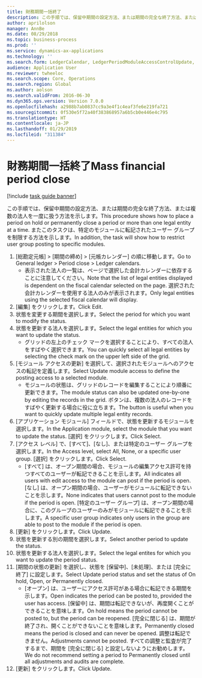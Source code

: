 ```yaml
---
title: 財務期間一括終了
description: この手順では、保留中期間の設定方法、または期間の完全な終了方法、または複数の法人を一度に扱う方法を示します。
author: aprilolson
manager: AnnBe
ms.date: 08/29/2018
ms.topic: business-process
ms.prod: ''
ms.service: dynamics-ax-applications
ms.technology: ''
ms.search.form: LedgerCalendar, LedgerPeriodModuleAccessControlUpdate, SysLookupPicklist, LedgerFiscalCalendarPeriodStatus
audience: Application User
ms.reviewer: twheeloc
ms.search.scope: Core, Operations
ms.search.region: Global
ms.author: aolson
ms.search.validFrom: 2016-06-30
ms.dyn365.ops.version: Version 7.0.0
ms.openlocfilehash: a2988b7ab0837cc9a3e4f1c4eaf3fe6e219fa721
ms.sourcegitcommit: 0f530e5f72a40f383868957a6b5cb0e446e4c795
ms.translationtype: HT
ms.contentlocale: ja-JP
ms.lasthandoff: 01/29/2019
ms.locfileid: "311384"
---
```

# <a name="mass-financial-period-close"></a><span data-ttu-id="9f60e-103">財務期間一括終了</span><span class="sxs-lookup"><span data-stu-id="9f60e-103">Mass financial period close</span></span>

[!include [task guide banner](../../includes/task-guide-banner.md)]

<span data-ttu-id="9f60e-104">この手順では、保留中期間の設定方法、または期間の完全な終了方法、または複数の法人を一度に扱う方法を示します。</span><span class="sxs-lookup"><span data-stu-id="9f60e-104">This procedure shows how to place a period on hold or permanently close a period or more than one legal entity at a time.</span></span> <span data-ttu-id="9f60e-105">またこのタスクは、特定のモジュールに転記されたユーザー グループを制限する方法を示します。</span><span class="sxs-lookup"><span data-stu-id="9f60e-105">In addition, the task will show how to restrict user group posting to specific modules.</span></span>

1. <span data-ttu-id="9f60e-106">[総勘定元帳] > [期間の締め] > [元帳カレンダー] の順に移動します。</span><span class="sxs-lookup"><span data-stu-id="9f60e-106">Go to General ledger > Period close > Ledger calendars.</span></span>
    * <span data-ttu-id="9f60e-107">表示された法人の一覧は、ページで選択した会計カレンダーに依存することに注意してください。</span><span class="sxs-lookup"><span data-stu-id="9f60e-107">Note that the list of legal entities displayed is dependent on the fiscal calendar selected on the page.</span></span> <span data-ttu-id="9f60e-108">選択された会計カレンダーを使用する法人のみが表示されます。</span><span class="sxs-lookup"><span data-stu-id="9f60e-108">Only legal entities using the selected fiscal calendar will display.</span></span>  
2. <span data-ttu-id="9f60e-109">[編集] をクリックします。</span><span class="sxs-lookup"><span data-stu-id="9f60e-109">Click Edit.</span></span>
3. <span data-ttu-id="9f60e-110">状態を変更する期間を選択します。</span><span class="sxs-lookup"><span data-stu-id="9f60e-110">Select the period for which you want to modify the status.</span></span>
4. <span data-ttu-id="9f60e-111">状態を更新する法人を選択します。</span><span class="sxs-lookup"><span data-stu-id="9f60e-111">Select the legal entities for which you want to update the status.</span></span>
    * <span data-ttu-id="9f60e-112">グリッドの左上のチェック マークを選択することにより、すべての法人をすばやく選択できます。</span><span class="sxs-lookup"><span data-stu-id="9f60e-112">You can quickly select all legal entities  by selecting the check mark on the upper left side of the grid.</span></span>  
5. <span data-ttu-id="9f60e-113">[モジュール アクセスの更新] を選択して、選択されたモジュールへのアクセスの転記を定義します。</span><span class="sxs-lookup"><span data-stu-id="9f60e-113">Select Update module access to define the posting access to a selected module.</span></span>
    * <span data-ttu-id="9f60e-114">モジュールの状態は、グリッドのレコードを編集することにより順番に更新できます。</span><span class="sxs-lookup"><span data-stu-id="9f60e-114">The module status can also be updated one-by-one by editing the records in the grid.</span></span> <span data-ttu-id="9f60e-115">ボタンは、複数の法人のレコードをすばやく更新する場合に役に立ちます。</span><span class="sxs-lookup"><span data-stu-id="9f60e-115">The button is useful when you want to quickly update multiple legal entity records.</span></span>  
6. <span data-ttu-id="9f60e-116">[アプリケーション モジュール] フィールドで、状態を更新するモジュールを選択します。</span><span class="sxs-lookup"><span data-stu-id="9f60e-116">In the Application module, select the module that you want to update the status.</span></span> <span data-ttu-id="9f60e-117">[選択] をクリックします。</span><span class="sxs-lookup"><span data-stu-id="9f60e-117">Click Select.</span></span>
7. <span data-ttu-id="9f60e-118">[アクセス レベル] で、[すべて]、[なし]、または特定のユーザー グループを選択します。</span><span class="sxs-lookup"><span data-stu-id="9f60e-118">In the Access level, select All, None, or a specific user group.</span></span> <span data-ttu-id="9f60e-119">[選択] をクリックします。</span><span class="sxs-lookup"><span data-stu-id="9f60e-119">Click Select.</span></span>
    * <span data-ttu-id="9f60e-120">[すべて] は、オープン期間の場合、モジュールの編集アクセス許可を持つすべてのユーザーが転記できることを示します。</span><span class="sxs-lookup"><span data-stu-id="9f60e-120">All indicates all users with edit access to the module can post if the period is open.</span></span> <span data-ttu-id="9f60e-121">[なし] は、オープン期間の場合、ユーザーがモジュールに転記できないことを示します。</span><span class="sxs-lookup"><span data-stu-id="9f60e-121">None indicates that users cannot post to the module if the period is open.</span></span> <span data-ttu-id="9f60e-122">[特定のユーザー グループ] は、オープン期間の場合に、このグループのユーザーのみがモジュールに転記できることを示します。</span><span class="sxs-lookup"><span data-stu-id="9f60e-122">A specific user group indicates only users in the group are able to post to the module if the period is open.</span></span>  
8. <span data-ttu-id="9f60e-123">[更新] をクリックします。</span><span class="sxs-lookup"><span data-stu-id="9f60e-123">Click Update.</span></span>
9. <span data-ttu-id="9f60e-124">状態を更新する別の期間を選択します。</span><span class="sxs-lookup"><span data-stu-id="9f60e-124">Select another period to update the status.</span></span>
10. <span data-ttu-id="9f60e-125">状態を更新する法人を選択します。</span><span class="sxs-lookup"><span data-stu-id="9f60e-125">Select the legal entites for which you want to update the period status.</span></span>
11. <span data-ttu-id="9f60e-126">[期間の状態の更新] を選択し、状態を [保留中]、[未処理]、または [完全に終了] に設定します。</span><span class="sxs-lookup"><span data-stu-id="9f60e-126">Select Update period status and set the status of On hold, Open, or Permanently closed.</span></span>
    * <span data-ttu-id="9f60e-127">[オープン] は、ユーザーにアクセス許可がある場合に転記できる期間を示します。</span><span class="sxs-lookup"><span data-stu-id="9f60e-127">Open indicates the period can be posted to, provided the user has access.</span></span> <span data-ttu-id="9f60e-128">[保留中] は、期間は転記できないが、再度開くことができることを意味します。</span><span class="sxs-lookup"><span data-stu-id="9f60e-128">On hold means the period cannot be posted to, but the period can be reopened.</span></span> <span data-ttu-id="9f60e-129">[完全に閉じる] は、期間が終了され、開くことができないことを意味します。</span><span class="sxs-lookup"><span data-stu-id="9f60e-129">Permanently closed means the period is closed and can never be opened.</span></span> <span data-ttu-id="9f60e-130">調整は転記できません。</span><span class="sxs-lookup"><span data-stu-id="9f60e-130">Adjustments cannot be posted.</span></span> <span data-ttu-id="9f60e-131">すべての調整と監査が完了するまで、期間を [完全に閉じる] と設定しないようにお勧めします。</span><span class="sxs-lookup"><span data-stu-id="9f60e-131">We do not recommend setting a period to Permanently closed until all adjustments and audits are complete.</span></span>  
12. <span data-ttu-id="9f60e-132">[更新] をクリックします。</span><span class="sxs-lookup"><span data-stu-id="9f60e-132">Click Update.</span></span>

